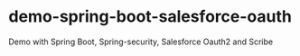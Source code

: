 # demo-spring-boot-salesforce-oauth
Demo with Spring Boot, Spring-security, Salesforce Oauth2 and Scribe
